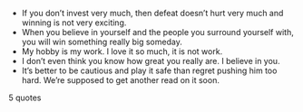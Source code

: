  - If you don’t invest very much, then defeat doesn’t hurt very much and winning is not very exciting.
 - When you believe in yourself and the people you surround yourself with, you will win something really big someday.
 - My hobby is my work. I love it so much, it is not work.
 - I don’t even think you know how great you really are. I believe in you.
 - It’s better to be cautious and play it safe than regret pushing him too hard. We’re supposed to get another read on it soon.

5 quotes